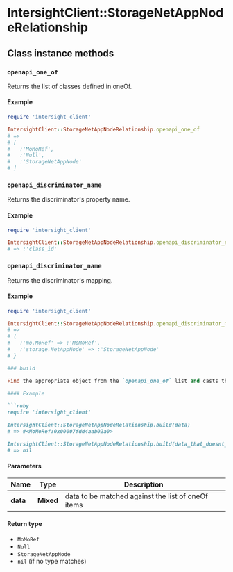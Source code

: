 # IntersightClient::StorageNetAppNodeRelationship

## Class instance methods

### `openapi_one_of`

Returns the list of classes defined in oneOf.

#### Example

```ruby
require 'intersight_client'

IntersightClient::StorageNetAppNodeRelationship.openapi_one_of
# =>
# [
#   :'MoMoRef',
#   :'Null',
#   :'StorageNetAppNode'
# ]
```

### `openapi_discriminator_name`

Returns the discriminator's property name.

#### Example

```ruby
require 'intersight_client'

IntersightClient::StorageNetAppNodeRelationship.openapi_discriminator_name
# => :'class_id'
```

### `openapi_discriminator_name`

Returns the discriminator's mapping.

#### Example

```ruby
require 'intersight_client'

IntersightClient::StorageNetAppNodeRelationship.openapi_discriminator_mapping
# =>
# {
#   :'mo.MoRef' => :'MoMoRef',
#   :'storage.NetAppNode' => :'StorageNetAppNode'
# }

### build

Find the appropriate object from the `openapi_one_of` list and casts the data into it.

#### Example

```ruby
require 'intersight_client'

IntersightClient::StorageNetAppNodeRelationship.build(data)
# => #<MoMoRef:0x00007fdd4aab02a0>

IntersightClient::StorageNetAppNodeRelationship.build(data_that_doesnt_match)
# => nil
```

#### Parameters

| Name | Type | Description |
| ---- | ---- | ----------- |
| **data** | **Mixed** | data to be matched against the list of oneOf items |

#### Return type

- `MoMoRef`
- `Null`
- `StorageNetAppNode`
- `nil` (if no type matches)

